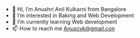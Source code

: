 - 👋 Hi, I’m Anushri Anil Kulkarni from Bangalore
- 👀 I’m interested in Baking and Web Development
- 🌱 I’m currently learning Web development
- 📫 How to reach me Anuscvk@gmail.con

<!---
Anushri78921/Anushri78921 is a ✨ special ✨ repository because its `README.md` (this file) appears on your GitHub profile.
You can click the Preview link to take a look at your changes.
--->
